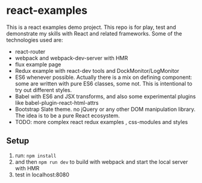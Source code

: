 # react-examples
This is a react examples demo project. This repo is for play, test and demonstrate my skills with React and related frameworks.
Some of the technologies used are:
* react-router
* webpack and webpack-dev-server with HMR
* flux example page
* Redux example with react-dev tools and DockMonitor/LogMonitor
* ES6 whenever possible. Actually there is a mix on defining component: some are written with pure ES6 classes, some not. This is intentional to try out different styles.
* Babel with ES6 and JSX transforms, and also some experimental plugins like babel-plugin-react-html-attrs
* Bootstrap Slate theme. no jQuery or any other DOM manipulation library. The idea is to be a pure React ecosystem.
* TODO: more complex react redux examples , css-modules and styles


## Setup
1. run: `npm install`
2. and then `npm run dev` to build with webpack and start the local server with HMR
3. test in localhost:8080
